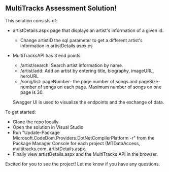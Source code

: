 ## MultiTracks Assessment Solution!

This solution consists of:
  - artistDetails.aspx page that displays an artist's information of a given id.
      - Change artistID the sql parameter to get a different artist's information in artistDetails.aspx.cs
  - MultiTracksAPI has 3 end points:
      -  /artist/search: Search artist information by name. 
      -  /artist/add: Add an artist by entering title, biography, imageURL, heroURL
      -  /song/list: pageNumber- the page number of songs and pageSize- number of songs on each page. Maximum number of songs on one page is 30.
        
     Swagger UI is used to visualize the endpoints and the exchange of data. 


To get started:

- Clone the repo locally	
- Open the solution in Visual Studio	
- Run "Update-Package Microsoft.CodeDom.Providers.DotNetCompilerPlatform -r" from the Package Manager Console	for each project (MTDataAccess, multitracks.com, artistDetails.aspx.
- Finally view artistDetails.aspx and the MultiTracks API in the browser.

Excited for you to see the project! Let me know if you have any questions. 
